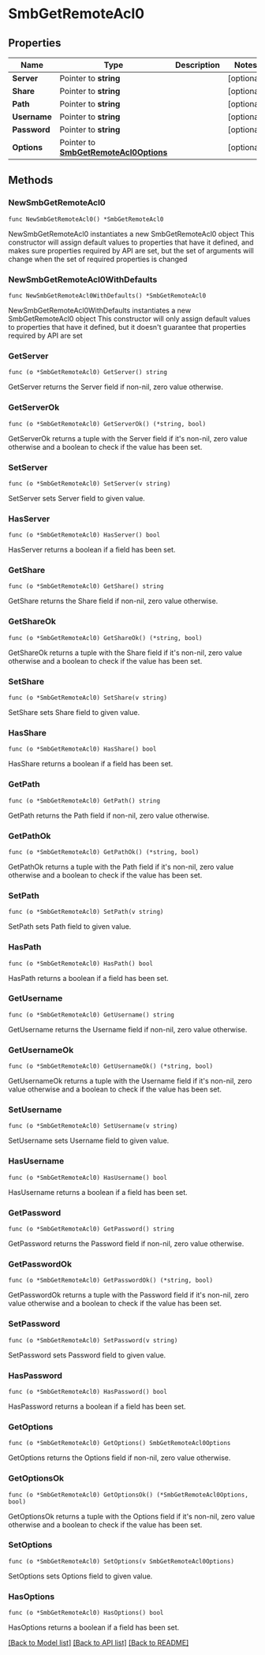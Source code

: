 # SmbGetRemoteAcl0

## Properties

Name | Type | Description | Notes
------------ | ------------- | ------------- | -------------
**Server** | Pointer to **string** |  | [optional] 
**Share** | Pointer to **string** |  | [optional] 
**Path** | Pointer to **string** |  | [optional] 
**Username** | Pointer to **string** |  | [optional] 
**Password** | Pointer to **string** |  | [optional] 
**Options** | Pointer to [**SmbGetRemoteAcl0Options**](SmbGetRemoteAcl0Options.md) |  | [optional] 

## Methods

### NewSmbGetRemoteAcl0

`func NewSmbGetRemoteAcl0() *SmbGetRemoteAcl0`

NewSmbGetRemoteAcl0 instantiates a new SmbGetRemoteAcl0 object
This constructor will assign default values to properties that have it defined,
and makes sure properties required by API are set, but the set of arguments
will change when the set of required properties is changed

### NewSmbGetRemoteAcl0WithDefaults

`func NewSmbGetRemoteAcl0WithDefaults() *SmbGetRemoteAcl0`

NewSmbGetRemoteAcl0WithDefaults instantiates a new SmbGetRemoteAcl0 object
This constructor will only assign default values to properties that have it defined,
but it doesn't guarantee that properties required by API are set

### GetServer

`func (o *SmbGetRemoteAcl0) GetServer() string`

GetServer returns the Server field if non-nil, zero value otherwise.

### GetServerOk

`func (o *SmbGetRemoteAcl0) GetServerOk() (*string, bool)`

GetServerOk returns a tuple with the Server field if it's non-nil, zero value otherwise
and a boolean to check if the value has been set.

### SetServer

`func (o *SmbGetRemoteAcl0) SetServer(v string)`

SetServer sets Server field to given value.

### HasServer

`func (o *SmbGetRemoteAcl0) HasServer() bool`

HasServer returns a boolean if a field has been set.

### GetShare

`func (o *SmbGetRemoteAcl0) GetShare() string`

GetShare returns the Share field if non-nil, zero value otherwise.

### GetShareOk

`func (o *SmbGetRemoteAcl0) GetShareOk() (*string, bool)`

GetShareOk returns a tuple with the Share field if it's non-nil, zero value otherwise
and a boolean to check if the value has been set.

### SetShare

`func (o *SmbGetRemoteAcl0) SetShare(v string)`

SetShare sets Share field to given value.

### HasShare

`func (o *SmbGetRemoteAcl0) HasShare() bool`

HasShare returns a boolean if a field has been set.

### GetPath

`func (o *SmbGetRemoteAcl0) GetPath() string`

GetPath returns the Path field if non-nil, zero value otherwise.

### GetPathOk

`func (o *SmbGetRemoteAcl0) GetPathOk() (*string, bool)`

GetPathOk returns a tuple with the Path field if it's non-nil, zero value otherwise
and a boolean to check if the value has been set.

### SetPath

`func (o *SmbGetRemoteAcl0) SetPath(v string)`

SetPath sets Path field to given value.

### HasPath

`func (o *SmbGetRemoteAcl0) HasPath() bool`

HasPath returns a boolean if a field has been set.

### GetUsername

`func (o *SmbGetRemoteAcl0) GetUsername() string`

GetUsername returns the Username field if non-nil, zero value otherwise.

### GetUsernameOk

`func (o *SmbGetRemoteAcl0) GetUsernameOk() (*string, bool)`

GetUsernameOk returns a tuple with the Username field if it's non-nil, zero value otherwise
and a boolean to check if the value has been set.

### SetUsername

`func (o *SmbGetRemoteAcl0) SetUsername(v string)`

SetUsername sets Username field to given value.

### HasUsername

`func (o *SmbGetRemoteAcl0) HasUsername() bool`

HasUsername returns a boolean if a field has been set.

### GetPassword

`func (o *SmbGetRemoteAcl0) GetPassword() string`

GetPassword returns the Password field if non-nil, zero value otherwise.

### GetPasswordOk

`func (o *SmbGetRemoteAcl0) GetPasswordOk() (*string, bool)`

GetPasswordOk returns a tuple with the Password field if it's non-nil, zero value otherwise
and a boolean to check if the value has been set.

### SetPassword

`func (o *SmbGetRemoteAcl0) SetPassword(v string)`

SetPassword sets Password field to given value.

### HasPassword

`func (o *SmbGetRemoteAcl0) HasPassword() bool`

HasPassword returns a boolean if a field has been set.

### GetOptions

`func (o *SmbGetRemoteAcl0) GetOptions() SmbGetRemoteAcl0Options`

GetOptions returns the Options field if non-nil, zero value otherwise.

### GetOptionsOk

`func (o *SmbGetRemoteAcl0) GetOptionsOk() (*SmbGetRemoteAcl0Options, bool)`

GetOptionsOk returns a tuple with the Options field if it's non-nil, zero value otherwise
and a boolean to check if the value has been set.

### SetOptions

`func (o *SmbGetRemoteAcl0) SetOptions(v SmbGetRemoteAcl0Options)`

SetOptions sets Options field to given value.

### HasOptions

`func (o *SmbGetRemoteAcl0) HasOptions() bool`

HasOptions returns a boolean if a field has been set.


[[Back to Model list]](../README.md#documentation-for-models) [[Back to API list]](../README.md#documentation-for-api-endpoints) [[Back to README]](../README.md)


